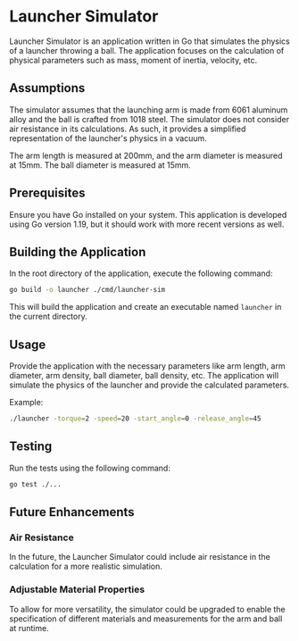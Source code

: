 # Launcher Simulator

Launcher Simulator is an application written in Go that simulates the physics of a launcher throwing a ball. The
application focuses on the calculation of physical parameters such as mass, moment of inertia, velocity, etc.

## Assumptions

The simulator assumes that the launching arm is made from 6061 aluminum alloy and the ball is crafted from 1018 steel.
The simulator does not consider air resistance in its calculations. As such, it provides a simplified representation of
the launcher's physics in a vacuum.

The arm length is measured at 200mm, and the arm diameter is measured at 15mm. The ball diameter is measured at 15mm.

## Prerequisites

Ensure you have Go installed on your system. This application is developed using Go version 1.19, but it should work
with more recent versions as well.

## Building the Application

In the root directory of the application, execute the following command:

```bash
go build -o launcher ./cmd/launcher-sim
```

This will build the application and create an executable named `launcher` in the current directory.

## Usage

Provide the application with the necessary parameters like arm length, arm diameter, arm density, ball diameter, ball
density, etc. The application will simulate the physics of the launcher and provide the calculated parameters.

Example:

```bash
./launcher -torque=2 -speed=20 -start_angle=0 -release_angle=45
```

## Testing

Run the tests using the following command:

```bash
go test ./...
```

## Future Enhancements

### Air Resistance

In the future, the Launcher Simulator could include air resistance in the calculation for a more realistic simulation.

### Adjustable Material Properties

To allow for more versatility, the simulator could be upgraded to enable the specification of different materials and
measurements for the arm and ball at runtime.

